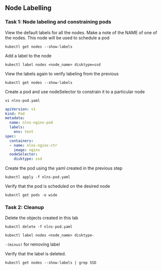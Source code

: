 ## Node Labelling

### Task 1: Node labeling and constraining pods
View the default labels for all the nodes. Make a note of the NAME of one of the nodes. This node will be used to schedule a pod
```
kubectl get nodes --show-labels
```
Add a label to the node
```
kubectl label nodes <node_name> disktype=ssd
```
View the labels again to verify labeling from the previous 
```
kubectl get nodes --show-labels
``` 
Create a pod and use nodeSelector to constrain it to a particular node
```
vi nlns-pod.yaml
```
```yaml 
apiVersion: v1
kind: Pod
metadata:
  name: nlns-nginx-pod
  labels:
    env: test
spec:
  containers:
  - name: nlns-nginx-ctr
    image: nginx
  nodeSelector:
    disktype: ssd

```
Create the pod using the yaml created in the previous step
```
kubectl apply -f nlns-pod.yaml
```
Verify that the pod is scheduled on the desired node
```
kubectl get pods -o wide
``` 

### Task 2: Cleanup
Delete the objects created in this lab
```
kubectl delete -f nlns-pod.yaml 
```
```
kubectl label nodes <node_name> disktype-   
```
`-(minus)` for removing label
 
Verify that the label is deleted.
```
kubectl get nodes --show-labels | grep SSD
```
